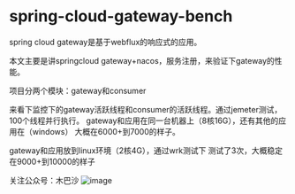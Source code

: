# spring-cloud-gateway-bench

spring cloud gateway是基于webflux的响应式的应用。

本文主要是讲springcloud gateway+nacos，服务注册，来验证下gateway的性能。

项目分两个模块：gateway和consumer

来看下监控下的gateway活跃线程和consumer的活跃线程。通过jemeter测试，100个线程并行执行。
gateway和应用在同一台机器上（8核16G），还有其他的应用在（windows）
大概在6000+到7000的样子。

gateway和应用放到linux环境（2核4G），通过wrk测试下
测试了3次，大概稳定在9000+到10000的样子


关注公众号：木巴沙
![image](https://user-images.githubusercontent.com/26828775/115985915-92422d80-a5e0-11eb-95af-7dffe6bff87d.png)
